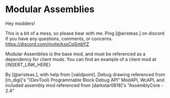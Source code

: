 ﻿Modular Assemblies
================

Hey modders!

This is a bit of a mess, so please bear with me. Ping [@aristeas.] on discord if you have any questions, comments, or concerns.
https://discord.com/invite/kssCqSmbYZ

Modular Assemblies is the base mod, and must be referenced as a dependency for client mods. You can find an example of a client mod at {INSERT_LINK_HERE}



By [@aristeas.], with help from [validpoint].
Debug drawing referenced from [m_digi]'s "(DevTool) Programmable Block Debug API"
ModAPI, WcAPI, and included assembly mod referenced from [darkstar0818]'s "AssemblyCore - 2.4"